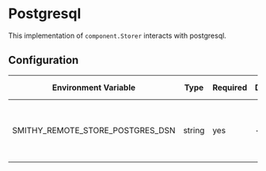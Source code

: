 # Postgresql

This implementation of `component.Storer` interacts with
postgresql.

## Configuration

| Environment Variable                | Type   | Required | Default | Description                                    | Possible Values          |
|-------------------------------------|--------|----------|----------|------------------------------------------------|--------------------------|
| SMITHY\_REMOTE\_STORE\_POSTGRES\_DSN    | string | yes      | -       | The Data Source Name for the Postgres database | -              |
